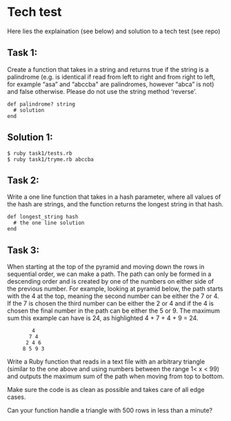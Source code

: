 # Tech test

Here lies the explaination (see below) and solution to a tech test (see repo)

## Task 1:

Create a function that takes in a string and returns true if the string is a palindrome (e.g. is
identical if read from left to right and from right to left, for example “asa” and “abccba" are
palindromes, however “abca” is not) and false otherwise. Please do not use the string
method ‘reverse’.

    def palindrome? string
      # solution
    end

## Solution 1:

    $ ruby task1/tests.rb
    $ ruby task1/tryme.rb abccba

## Task 2:

Write a one line function that takes in a hash parameter, where all values of the hash are
strings, and the function returns the longest string in that hash.

    def longest_string hash
      # the one line solution
    end

## Task 3:

When starting at the top of the pyramid and moving down the rows in sequential order, we
can make a path. The path can only be formed in a descending order and is created by
one of the numbers on either side of the previous number. For example, looking at
pyramid below, the path starts with the 4 at the top, meaning the second number can be
either the 7 or 4. If the 7 is chosen the third number can be either the 2 or 4 and if the 4 is
chosen the final number in the path can be either the 5 or 9. The maximum sum this
example can have is 24, as highlighted 4 + 7 + 4 + 9 = 24.

```
        4
       7 4
      2 4 6
     8 5 9 3
```

Write a Ruby function that reads in a text file with an arbitrary triangle (similar to the one
above and using numbers between the range 1< x < 99) and outputs the maximum sum of
the path when moving from top to bottom.

Make sure the code is as clean as possible and takes care of all edge cases.

Can your function handle a triangle with 500 rows in less than a minute?
